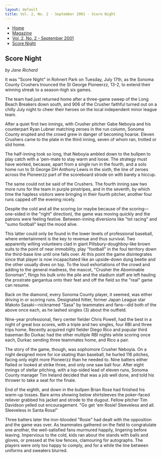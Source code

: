 ```yaml
---
layout: default
title: Vol. 2, No. 2 - September 2001 - Score Night
---
```

<nav class="breadcrumb" aria-label="breadcrumbs">
  <ul>
    <li><a href="{{ site.url }}{{ site.baseurl }}">Home</a></li>
    <li><a href="../magazine-home.html">Magazine</a></li>
    <li><a href="bi_vol_2_no_2_home.html">Vol. 2, No. 2 - September 2001</a></li>
    <li class="is-active"><a href="#" aria-current="page">Score Night</a></li>
  </ul>
</nav>

<section class="storycontent">
  <h1>Score Night</h1>
  <p><em>by Jane Richard</em></p>

  <p>
      It was "Score Night" in Rohnert Park on Tuesday, July 17th, as the Sonoma County Crushers trounced the St George Pioneerzz, 13-2, to extend their winning streak to a season-high six games.
  </p>

  <p>
    The team had just returned home after a three-game sweep of the Long Beach Breakers down south, and 906 of the Crusher faithful turned out on a chilly July night to cheer their heroes on the local independent minor league team.
  </p>

  <p>
    After a quiet first two innings, with Crusher pitcher Gabe Neboyia and his counterpart Ryan Lubner matching zeroes in the run column, Sonoma County erupted and the crowd grew in danger of becoming hoarse. Eleven Crushers came to the plate in the third inning, seven of whom ran, trotted or slid home.
  </p>

  <p>
    The half-inning took so long, that Neboyia ambled down to the bullpen to play catch with a 'pen-mate to stay warm and loose. The strategy must have worked, because, apart from a single run in the fourth, and a solo home run to St George DH Anthony Lewis in the sixth, the line of zeroes across the Pioneerzz part of the scoreboard strode on with barely a hiccup.
  </p>

  <p>
    The same could not be said of the Crushers. The fourth inning saw two more runs for the team in purple pinstripes, and in the seventh, by which time the hapless visitors were bringing in their fourth pitcher, another four runs capped off the evening nicely.
  </p>

  <p>
    Despite the cold and all the scoring (or maybe because of the scoring&mdash;one-sided in the "right" direction), the game was moving quickly and the patrons were feeling festive. Between-inning diversions like "tot racing" and "sumo football" kept the mood alive.
  </p>

  <p>
    This latter could only be found in the lower levels of professional baseball, where entertainment is the key to revenue and thus survival. Two apparently willing volunteers clad in giant Pillsbury-doughboy-like brown suits to the point of near immobility, play "football" in the foul territory down the third-base line until one falls over. At this point the game disintegrates since that player is now incapacitated like an upside-down dung beetle and the other usually dives on top. To the loud exhortations of the crowd and adding to the general madness, the mascot, "Crusher the Abominable Sonoman", flings his bulk onto the pile and the stadium staff are left hauling the prostrate gargantua onto their feet and off the field so the "real" game can resume.
  </p>

  <p>
    Back on the diamond, every Sonoma County player, it seemed, was either driving in or scoring runs. Designated hitter, former Japan League star Makoto Sasaki&mdash;nicknamed "Sasa" by teammates and fans&mdash;did both of the above once each, as he lashed singles (3) about the outfield.
  </p>

  <p>
    Nine-year professional, fiery center fielder Chris Powell, had the best in a night of great box scores, with a triple and two singles, four RBI and three trips home. Recently acquired right fielder Diego Rico and popular third baseman Bo Durkac had the other multiple RBI nights while scoring once each, Durkac sending three teammates home, and Rico a pair.
  </p>

  <p>
    The story of the game, though, was sophomore Crusher Neboyia. On a night designed more for ice skating than baseball, he hurled 116 pitches, facing only eight more Pioneerzz than he needed to. Nine batters either flailed or looked at strike three, and only one saw ball four. After eight innings of stellar pitching, with a lop-sided lead of eleven runs, Sonoma County manager Tim Ireland decided that was a job well done, and told his thrower to take a seat for the finale.
  </p>

  <p>
    End of the eighth, and down in the bullpen Brian Rose had finished his warm-up tosses. Bare arms showing below shirtsleeves the poker-faced reliever grabbed his jacket and strode to the dugout. Fellow pitcher Tim Davidson yelled out encouragement. "Go get 'em Rosie! Sleeveless and all. Sleeveless in Santa Rosa!"
  </p>

  <p>
    Three batters later the iron-blooded "Rosie" had dealt with the opposition and the game was over. As teammates gathered on the field to congratulate one another, the well-satisfied fans murmured happily, lingering before leaving. Impervious to the cold, kids ran about the stands with balls and gloves, or pressed at the low fences, clamouring for autographs. The players were only too happy to comply, and for a while the line between uniforms and sweaters blurred.
  </p>

</section>
